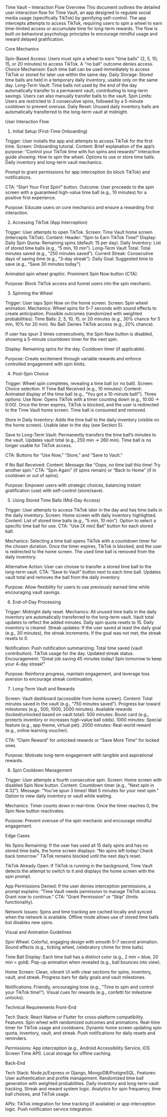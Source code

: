 Time Vault – Interaction Flow
Overview
This document outlines the detailed user interaction flow for Time Vault, an app designed to regulate social media usage (specifically TikTok) by gamifying self-control. The app intercepts attempts to access TikTok, requiring users to spin a wheel to earn time-limited access or accumulate time for long-term rewards. The flow is built on behavioral psychology principles to encourage mindful usage and reward delayed gratification.

Core Mechanics

Spin-Based Access: Users must spin a wheel to earn "time balls" (2, 5, 10, 15, or 20 minutes) to access TikTok. A "no ball" outcome denies access.
Choice Mechanism: Each time ball can be used immediately to access TikTok or stored for later use within the same day.
Daily Storage: Stored time balls are held in a temporary daily inventory, usable only on the same day.
Long-Term Vault: Time balls not used by the end of the day automatically transfer to a permanent vault, contributing to long-term savings. Users can also manually transfer balls to the vault.
Spin Limits: Users are restricted to 3 consecutive spins, followed by a 5-minute cooldown to prevent overuse.
Daily Reset: Unused daily inventory balls are automatically transferred to the long-term vault at midnight.


User Interaction Flow
1. Initial Setup (First-Time Onboarding)

Trigger: User installs the app and attempts to access TikTok for the first time.
Screen: Onboarding tutorial.
Content:
Brief explanation of the app’s purpose: “Control your TikTok time with fun spins and rewards!”
Interactive guide showing:
How to spin the wheel.
Options to use or store time balls.
Daily inventory and long-term vault mechanics.


Prompt to grant permissions for app interception (to block TikTok) and notifications.


CTA: “Start Your First Spin!” button.
Outcome: User proceeds to the spin screen with a guaranteed high-value time ball (e.g., 10 minutes) for a positive first experience.


Purpose: Educate users on core mechanics and ensure a rewarding first interaction.

2. Accessing TikTok (App Interception)

Trigger: User attempts to open TikTok.
Screen: Time Vault home screen (intercepts TikTok).
Content:
Header: “Spin to Earn TikTok Time!”
Display:
Daily Spin Quota: Remaining spins (default: 15 per day).
Daily Inventory: List of stored time balls (e.g., “5 min, 10 min”).
Long-Term Vault Total: Total minutes saved (e.g., “250 minutes saved”).
Current Streak: Consecutive days of saving time (e.g., “3-day streak”).
Daily Goal: Suggested time to save (e.g., “Save 30 minutes today”).


Animated spin wheel graphic.
Prominent Spin Now button (CTA).


Purpose: Block TikTok access and funnel users into the spin mechanic.



3. Spinning the Wheel

Trigger: User taps Spin Now on the home screen.
Screen: Spin wheel animation.
Mechanics:
Wheel spins for 5–7 seconds with sound effects to create anticipation.
Possible outcomes (randomized with weighted probabilities):
Time Balls: 2, 5, 10, 15, or 20 minutes (e.g., 30% chance for 5 min, 10% for 20 min).
No Ball: Denies TikTok access (e.g., 20% chance).


If user has spun 3 times consecutively, the Spin Now button is disabled, showing a 5-minute countdown timer for the next spin.


Display:
Remaining spins for the day.
Cooldown timer (if applicable).


Purpose: Create excitement through variable rewards and enforce controlled engagement with spin limits.



4. Post-Spin Choice

Trigger: Wheel spin completes, revealing a time ball (or no ball).
Screen: Choice selection.
If Time Ball Received (e.g., 10 minutes):
Content:
Animated display of the time ball (e.g., “You got a 10-minute ball!”).
Three options:
Use Now:
Opens TikTok with a timer counting down (e.g., 10:00 → 0:00).
Once the timer expires, TikTok is blocked, and the user is redirected to the Time Vault home screen.
Time ball is consumed and removed.


Store in Daily Inventory:
Adds the time ball to the daily inventory (visible on the home screen).
Usable later in the day (see Section 5).


Save to Long-Term Vault:
Permanently transfers the time ball’s minutes to the vault.
Updates vault total (e.g., 250 min → 260 min).
Time ball is no longer usable for TikTok access.






CTA: Buttons for “Use Now,” “Store,” and “Save to Vault.”


If No Ball Received:
Content: Message like “Oops, no time ball this time! Try another spin.”
CTA: “Spin Again” (if spins remain) or “Back to Home” (if in cooldown or out of spins).


Purpose: Empower users with strategic choices, balancing instant gratification (use) with self-control (store/save).



5. Using Stored Time Balls (Mid-Day Access)

Trigger: User attempts to access TikTok later in the day and has time balls in the daily inventory.
Screen: Home screen with daily inventory highlighted.
Content:
List of stored time balls (e.g., “5 min, 10 min”).
Option to select a specific time ball for use.
CTA: “Use [X min] Ball” button for each stored ball.


Mechanics:
Selecting a time ball opens TikTok with a countdown timer for the chosen duration.
Once the timer expires, TikTok is blocked, and the user is redirected to the home screen.
The used time ball is removed from the daily inventory.


Alternative Action: User can choose to transfer a stored time ball to the long-term vault.
CTA: “Save to Vault” button next to each time ball.
Updates vault total and removes the ball from the daily inventory.


Purpose: Allow flexibility for users to use previously earned time while encouraging vault savings.



6. End-of-Day Processing

Trigger: Midnight daily reset.
Mechanics:
All unused time balls in the daily inventory are automatically transferred to the long-term vault.
Vault total updates to reflect the added minutes.
Daily spin quota resets to 15.
Daily inventory is cleared.
Streak updates:
If the user saved at least the daily goal (e.g., 30 minutes), the streak increments.
If the goal was not met, the streak resets to 0.




Notification:
Push notification summarizing:
Total time saved (vault contribution).
TikTok usage for the day.
Updated streak status.
Encouragement: “Great job saving 45 minutes today! Spin tomorrow to keep your 4-day streak!”




Purpose: Reinforce progress, maintain engagement, and leverage loss aversion to encourage streak continuation.

7. Long-Term Vault and Rewards

Screen: Vault dashboard (accessible from home screen).
Content:
Total minutes saved in the vault (e.g., “750 minutes saved”).
Progress bar toward milestones (e.g., 500, 1000, 2000 minutes).
Available rewards (locked/unlocked based on vault total):
500 minutes: Boost card (e.g., protects inventory or increases high-value ball odds).
1000 minutes: Special feature (e.g., app theme, virtual pet).
2000 minutes: Real-world reward (e.g., online learning voucher).




CTA: “Claim Reward” for unlocked rewards or “Save More Time” for locked ones.


Purpose: Motivate long-term engagement with tangible and aspirational rewards.

8. Spin Cooldown Management

Trigger: User attempts a fourth consecutive spin.
Screen: Home screen with disabled Spin Now button.
Content:
Countdown timer (e.g., “Next spin in 4:32”).
Message: “You’ve spun 3 times! Wait 5 minutes for your next spin.”
Option to view daily inventory or vault while waiting.


Mechanics:
Timer counts down in real-time.
Once the timer reaches 0, the Spin Now button reactivates.


Purpose: Prevent overuse of the spin mechanic and encourage mindful engagement.




Edge Cases

No Spins Remaining:
If the user has used all 15 daily spins and has no stored time balls, the home screen displays: “No spins left today! Check back tomorrow.”
TikTok remains blocked until the next day’s reset.


TikTok Already Open:
If TikTok is running in the background, Time Vault detects the attempt to switch to it and displays the home screen with the spin prompt.


App Permissions Denied:
If the user denies interception permissions, a prompt explains: “Time Vault needs permission to manage TikTok access. Grant now to continue.”
CTA: “Grant Permission” or “Skip” (limits functionality).


Network Issues:
Spins and time tracking are cached locally and synced when the network is available.
Offline mode allows use of stored time balls but disables new spins.




Visual and Animation Guidelines

Spin Wheel:
Colorful, engaging design with smooth 5–7 second animation.
Sound effects (e.g., ticking wheel, celebratory chime for time balls).


Time Ball Display:
Each time ball has a distinct color (e.g., 2 min = blue, 20 min = gold).
Pop-up animation when revealed (e.g., ball bounces into view).


Home Screen:
Clean, vibrant UI with clear sections for spins, inventory, vault, and streak.
Progress bars for daily goals and vault milestones.


Notifications:
Friendly, encouraging tone (e.g., “Time to spin and control your TikTok time!”).
Visual cues for rewards (e.g., confetti for milestone unlocks).




Technical Requirements
Front-End

Tech Stack: React Native or Flutter for cross-platform compatibility.
Features:
Spin wheel with randomized outcomes and animations.
Real-time timer for TikTok usage and cooldowns.
Dynamic home screen updating spin quota, inventory, vault, and streak.
Push notifications for daily resets and reminders.


Permissions:
App interception (e.g., Android Accessibility Service, iOS Screen Time API).
Local storage for offline caching.



Back-End

Tech Stack: Node.js/Express or Django, MongoDB/PostgreSQL.
Features:
User authentication and profile management.
Randomized time ball generation with weighted probabilities.
Daily inventory and long-term vault tracking.
Streak and reward system logic.
Analytics for spin frequency, time ball choices, and TikTok usage.


APIs:
TikTok integration for time tracking (if available) or app interception logic.
Push notification service integration.





